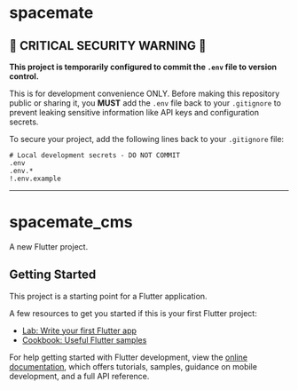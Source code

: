# spacemate

## 🚨 CRITICAL SECURITY WARNING 🚨

**This project is temporarily configured to commit the `.env` file to version control.**

This is for development convenience ONLY. Before making this repository public or sharing it, you **MUST** add the `.env` file back to your `.gitignore` to prevent leaking sensitive information like API keys and configuration secrets.

To secure your project, add the following lines back to your `.gitignore` file:

```gitignore
# Local development secrets - DO NOT COMMIT
.env
.env.*
!.env.example
```

---

# spacemate_cms

A new Flutter project.

## Getting Started

This project is a starting point for a Flutter application.

A few resources to get you started if this is your first Flutter project:

- [Lab: Write your first Flutter app](https://docs.flutter.dev/get-started/codelab)
- [Cookbook: Useful Flutter samples](https://docs.flutter.dev/cookbook)

For help getting started with Flutter development, view the
[online documentation](https://docs.flutter.dev/), which offers tutorials,
samples, guidance on mobile development, and a full API reference.
